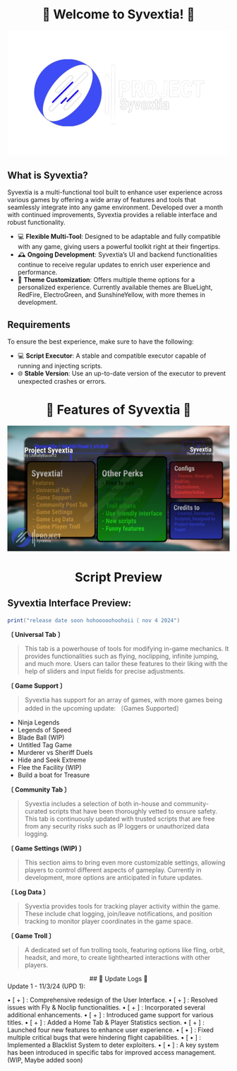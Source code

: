 <div align="center">

# 🌟 Welcome to Syvextia! 🌟

![Syvextia Logo](https://raw.githubusercontent.com/LiterallyBacon12/Syvextia/refs/heads/main/img/logo.png)

</div>

<div align="left">

## What is Syvextia?

Syvextia is a multi-functional tool built to enhance user experience across various games by offering a wide array of features and tools that seamlessly integrate into any game environment. Developed over a month with continued improvements, Syvextia provides a reliable interface and robust functionality.

- 💻 **Flexible Multi-Tool**: Designed to be adaptable and fully compatible with any game, giving users a powerful toolkit right at their fingertips.
- 🕰 **Ongoing Development**: Syvextia’s UI and backend functionalities continue to receive regular updates to enrich user experience and performance.
- 🎨 **Theme Customization**: Offers multiple theme options for a personalized experience. Currently available themes are BlueLight, RedFire, ElectroGreen, and SunshineYellow, with more themes in development.

## Requirements

To ensure the best experience, make sure to have the following:

- 💻 **Script Executor**: A stable and compatible executor capable of running and injecting scripts.
- 🌐 **Stable Version**: Use an up-to-date version of the executor to prevent unexpected crashes or errors.

</div>

<div align="center">

# 🚀 Features of Syvextia 🚀

![Features Preview](https://raw.githubusercontent.com/LiterallyBacon12/Syvextia/refs/heads/main/img/FeaturesHAHA.png)

</div>

<div align="center">
  
# Script Preview

</div>

## Syvextia Interface Preview:
```lua
print("release date soon hohooooohoohoii〔 nov 4 2024")
```

**〔 Universal Tab 〕**

> This tab is a powerhouse of tools for modifying in-game mechanics. It provides functionalities such as flying, noclipping, infinite jumping, and much more. Users can tailor these features to their liking with the help of sliders and input fields for precise adjustments.

**〔 Game Support 〕**
> Syvextia has support for an array of games, with more games being added in the upcoming update:
〔Games Supported〕
- Ninja Legends
- Legends of Speed
- Blade Ball (WIP)
- Untitled Tag Game
- Murderer vs Sheriff Duels
- Hide and Seek Extreme
- Flee the Facility (WIP)
- Build a boat for Treasure

**〔 Community Tab 〕**
> Syvextia includes a selection of both in-house and community-curated scripts that have been thoroughly vetted to ensure safety. This tab is continuously updated with trusted scripts that are free from any security risks such as IP loggers or unauthorized data logging.

**〔 Game Settings (WIP) 〕**
> This section aims to bring even more customizable settings, allowing players to control different aspects of gameplay. Currently in development, more options are anticipated in future updates.

**〔 Log Data 〕**
> Syvextia provides tools for tracking player activity within the game. These include chat logging, join/leave notifications, and position tracking to monitor player coordinates in the game space.

**〔 Game Troll 〕**
> A dedicated set of fun trolling tools, featuring options like fling, orbit, headsit, and more, to create lighthearted interactions with other players.

<div align="center">
  ## 📝 Update Logs 📝
</div>
Update 1 - 11/3/24 (UPD 1):

• [ + ] : Comprehensive redesign of the User Interface.
• [ + ] : Resolved issues with Fly & Noclip functionalities.
• [ + ] : Incorporated several additional enhancements.
• [ + ] : Introduced game support for various titles.
• [ + ] : Added a Home Tab & Player Statistics section.
• [ + ] : Launched four new features to enhance user experience.
• [ • ] : Fixed multiple critical bugs that were hindering flight capabilities.
• [ • ] : Implemented a Blacklist System to deter exploiters.
• [ • ] : A key system has been introduced in specific tabs for improved access management. (WIP, Maybe added soon)


</div><div align="center">
